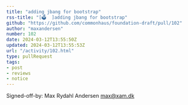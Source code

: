 ```yaml
---
title: "adding jbang for bootstrap"
rss-title: "[🗳️  ]adding jbang for bootstrap"
github: "https://github.com/commonhaus/foundation-draft/pull/102"
author: "maxandersen"
number: 102
date: 2024-03-12T13:55:50Z
updated: 2024-03-12T13:55:53Z
url: "/activity/102.html"
type: pullRequest
tags:
- post
- reviews
- notice
---
```

Signed-off-by: Max Rydahl Andersen <max@xam.dk>

<!-- If you create a pull request that modifies policies or bylaws,
the description will be used in an email to the announcement list.
Explain your changes and hook a reviewer... -->

